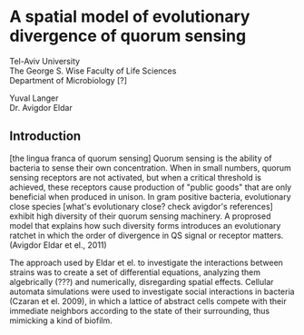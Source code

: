 A spatial model of evolutionary divergence of quorum sensing
============================================================

Tel-Aviv University  
The George S. Wise Faculty of Life Sciences  
Department of Microbiology [?]

Yuval Langer  
Dr. Avigdor Eldar

Introduction
------------

[the lingua franca of quorum sensing]
Quorum sensing is the ability of bacteria to sense their own concentration.
When in small numbers, quorum sensing receptors are not activated, but when
a critical threshold is achieved, these receptors cause production of
"public goods" that are only beneficial when produced in unison.
In gram positive bacteria, evolutionary close species
[what's evolutionary close? check avigdor's references] exhibit
high diversity of their quorum sensing machinery. A proprosed model
that explains how such diversity forms introduces an evolutionary ratchet
in which the order of divergence in QS signal or receptor matters.
(Avigdor Eldar et el., 2011)

The approach used by Eldar et el. to investigate the interactions between
strains was to create a set of differential equations, analyzing them
algebrically (???) and numerically, disregarding spatial effects.
Cellular automata simulations were used to investigate social interactions
in bacteria (Czaran et el. 2009), in which a lattice of abstract cells
compete with their immediate neighbors according to the state of their
surrounding, thus mimicking a kind of biofilm.
